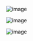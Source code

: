 ![image](https://github.com/NaClamandra/Simulacion_por_computadora-Saul-Torres/assets/74439320/c1a0ca7f-60a3-4e0a-ae69-60020830ed5c)

![image](https://github.com/NaClamandra/Simulacion_por_computadora-Saul-Torres/assets/74439320/28bb1428-e898-4ac7-a269-0e20bc5a9ecb)


![image](https://github.com/NaClamandra/Simulacion_por_computadora-Saul-Torres/assets/74439320/6875778f-c372-4418-a7fb-65836c8f3358)
